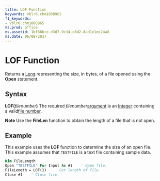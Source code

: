 ```yaml
---
title: LOF Function
keywords: vblr6.chm1008965
f1_keywords:
- vblr6.chm1008965
ms.prod: office
ms.assetid: 1bf66bce-d3d7-9c34-e8d2-8ad1e1ee24a8
ms.date: 06/08/2017
---
```



# LOF Function



Returns a [Long](../../Glossary/vbe-glossary.md#long-data-type) representing the size, in bytes, of a file opened using the **Open** statement.

## Syntax

**LOF(**_filenumber_**)**
The required  _filenumber_[argument](../../Glossary/vbe-glossary.md#argument) is an [Integer](../../Glossary/vbe-glossary.md#integer-data-type) containing a valid[file number](../../Glossary/vbe-glossary.md#file-number).

 **Note**  Use the  **FileLen** function to obtain the length of a file that is not open.


## Example

This example uses the  **LOF** function to determine the size of an open file. This example assumes that `TESTFILE` is a text file containing sample data.


```vb
Dim FileLength
Open "TESTFILE" For Input As #1    ' Open file.
FileLength = LOF(1)    ' Get length of file.
Close #1    ' Close file.


```


